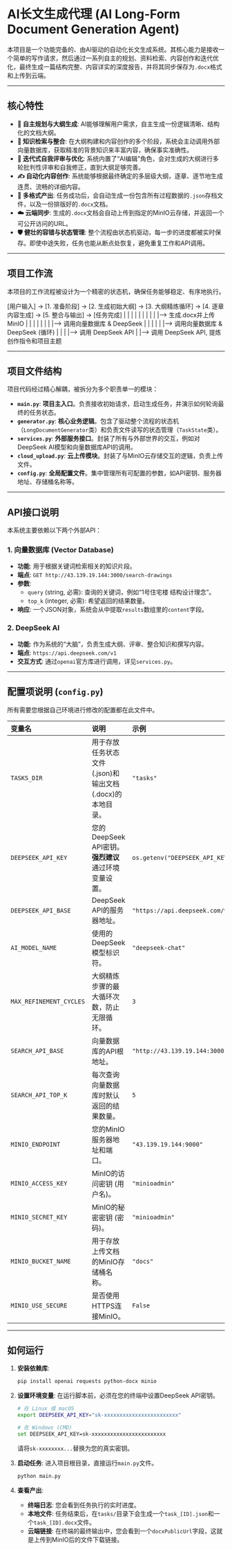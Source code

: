 # AI长文生成代理 (AI Long-Form Document Generation Agent)

本项目是一个功能完备的、由AI驱动的自动化长文生成系统。其核心能力是接收一个简单的写作请求，然后通过一系列自主的规划、资料检索、内容创作和迭代优化，最终生成一篇结构完整、内容详实的深度报告，并将其同步保存为`.docx`格式和上传到云端。

---

## 核心特性

- **🤖 自主规划与大纲生成**: AI能够理解用户需求，自主生成一份逻辑清晰、结构化的文档大纲。
- **🧠 知识检索与整合**: 在大纲构建和内容创作的多个阶段，系统会主动调用外部向量数据库，获取精准的背景知识来丰富内容，确保事实准确性。
- **🔄 迭代式自我评审与优化**: 系统内置了“AI编辑”角色，会对生成的大纲进行多轮批判性评审和自我修正，直到大纲足够完善。
- **✍️ 自动化内容创作**: 系统能够根据最终确定的多层级大纲，逐章、逐节地生成连贯、流畅的详细内容。
- **📄 多格式产出**: 任务成功后，会自动生成一份包含所有过程数据的`.json`存档文件，以及一份排版好的`.docx`文档。
- **☁️ 云端同步**: 生成的`.docx`文档会自动上传到指定的MinIO云存储，并返回一个可公开访问的URL。
- **🛡️ 健壮的容错与状态管理**: 整个流程由状态机驱动，每一步的进度都被实时保存。即使中途失败，任务也能从断点处恢复，避免重复工作和API调用。

---

## 项目工作流

本项目的工作流程被设计为一个精密的状态机，确保任务能够稳定、有序地执行。


[用户输入] -> [1. 准备阶段] -> [2. 生成初始大纲] -> [3. 大纲精炼循环] -> [4. 逐章内容生成] -> [5. 整合与输出] -> [任务完成]
|               |                   |                  |                  |
|               |                   |                  |                  |--> 生成.docx并上传MinIO
|               |                   |                  |
|               |                   |                  |--> 调用向量数据库 & DeepSeek
|               |                   |
|               |                   |--> 调用向量数据库 & DeepSeek (循环)
|               |
|               |--> 调用 DeepSeek API
|
|--> 调用 DeepSeek API, 提炼创作指令和项目主题


---

## 项目文件结构

项目代码经过精心解耦，被拆分为多个职责单一的模块：

- **`main.py`**: **项目主入口**。负责接收初始请求，启动生成任务，并演示如何轮询最终的任务状态。
- **`generator.py`**: **核心业务逻辑**。包含了驱动整个流程的状态机（`LongDocumentGenerator`类）和负责文件读写的状态管理（`TaskState`类）。
- **`services.py`**: **外部服务接口**。封装了所有与外部世界的交互，例如对DeepSeek AI模型和向量数据库API的调用。
- **`cloud_upload.py`**: **云上传模块**。封装了与MinIO云存储交互的逻辑，负责上传文件。
- **`config.py`**: **全局配置文件**。集中管理所有可配置的参数，如API密钥、服务器地址、存储桶名称等。

---

## API接口说明

本系统主要依赖以下两个外部API：

### 1. 向量数据库 (Vector Database)

- **功能**: 用于根据关键词检索相关的知识片段。
- **端点**: `GET http://43.139.19.144:3000/search-drawings`
- **参数**:
    - `query` (string, 必需): 查询的关键词，例如“1号住宅楼 结构设计理念”。
    - `top_k` (integer, 必需): 希望返回的结果数量。
- **响应**: 一个JSON对象，系统会从中提取`results`数组里的`content`字段。

### 2. DeepSeek AI

- **功能**: 作为系统的“大脑”，负责生成大纲、评审、整合知识和撰写内容。
- **端点**: `https://api.deepseek.com/v1`
- **交互方式**: 通过`openai`官方库进行调用，详见`services.py`。

---

## 配置项说明 (`config.py`)

所有需要您根据自己环境进行修改的配置都在此文件中。

| 变量名 | 说明 | 示例 |
| :--- | :--- | :--- |
| `TASKS_DIR` | 用于存放任务状态文件(.json)和输出文档(.docx)的本地目录。 | `"tasks"` |
| `DEEPSEEK_API_KEY` | 您的DeepSeek API密钥。**强烈建议**通过环境变量设置。 | `os.getenv("DEEPSEEK_API_KEY")` |
| `DEEPSEEK_API_BASE` | DeepSeek API的服务器地址。 | `"https://api.deepseek.com/v1"` |
| `AI_MODEL_NAME` | 使用的DeepSeek模型标识符。 | `"deepseek-chat"` |
| `MAX_REFINEMENT_CYCLES` | 大纲精炼步骤的最大循环次数，防止无限循环。 | `3` |
| `SEARCH_API_BASE` | 向量数据库的API根地址。 | `"http://43.139.19.144:3000"` |
| `SEARCH_API_TOP_K` | 每次查询向量数据库时默认返回的结果数量。 | `5` |
| `MINIO_ENDPOINT` | 您的MinIO服务器地址和端口。 | `"43.139.19.144:9000"` |
| `MINIO_ACCESS_KEY` | MinIO的访问密钥 (用户名)。 | `"minioadmin"` |
| `MINIO_SECRET_KEY` | MinIO的秘密密钥 (密码)。 | `"minioadmin"` |
| `MINIO_BUCKET_NAME` | 用于存放上传文档的MinIO存储桶名称。 | `"docs"` |
| `MINIO_USE_SECURE` | 是否使用HTTPS连接MinIO。 | `False` |

---

## 如何运行

1.  **安装依赖库**:
    ```bash
    pip install openai requests python-docx minio
    ```

2.  **设置环境变量**:
    在运行脚本前，必须在您的终端中设置DeepSeek API密钥。
    ```bash
    # 在 Linux 或 macOS
    export DEEPSEEK_API_KEY="sk-xxxxxxxxxxxxxxxxxxxxxxxx"

    # 在 Windows (CMD)
    set DEEPSEEK_API_KEY=sk-xxxxxxxxxxxxxxxxxxxxxxxx
    ```
    请将`sk-xxxxxxxx...`替换为您的真实密钥。

3.  **启动任务**:
    进入项目根目录，直接运行`main.py`文件。
    ```bash
    python main.py
    ```

4.  **查看产出**:
    - **终端日志**: 您会看到任务执行的实时进度。
    - **本地文件**: 任务结束后，在`tasks/`目录下会生成一个`task_[ID].json`和一个`task_[ID].docx`文件。
    - **云端链接**: 在终端的最终输出中，您会看到一个`docxPublicUrl`字段，这就是上传到MinIO后的文件下载链接。
